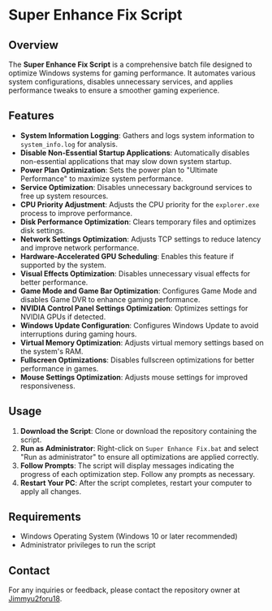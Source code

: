# Super Enhance Fix Script

## Overview

The **Super Enhance Fix Script** is a comprehensive batch file designed to optimize Windows systems for gaming performance. 
It automates various system configurations, disables unnecessary services, and applies performance tweaks to ensure a smoother gaming experience.

## Features

- **System Information Logging**: Gathers and logs system information to `system_info.log` for analysis.
- **Disable Non-Essential Startup Applications**: Automatically disables non-essential applications that may slow down system startup.
- **Power Plan Optimization**: Sets the power plan to "Ultimate Performance" to maximize system performance.
- **Service Optimization**: Disables unnecessary background services to free up system resources.
- **CPU Priority Adjustment**: Adjusts the CPU priority for the `explorer.exe` process to improve performance.
- **Disk Performance Optimization**: Clears temporary files and optimizes disk settings.
- **Network Settings Optimization**: Adjusts TCP settings to reduce latency and improve network performance.
- **Hardware-Accelerated GPU Scheduling**: Enables this feature if supported by the system.
- **Visual Effects Optimization**: Disables unnecessary visual effects for better performance.
- **Game Mode and Game Bar Optimization**: Configures Game Mode and disables Game DVR to enhance gaming performance.
- **NVIDIA Control Panel Settings Optimization**: Optimizes settings for NVIDIA GPUs if detected.
- **Windows Update Configuration**: Configures Windows Update to avoid interruptions during gaming hours.
- **Virtual Memory Optimization**: Adjusts virtual memory settings based on the system's RAM.
- **Fullscreen Optimizations**: Disables fullscreen optimizations for better performance in games.
- **Mouse Settings Optimization**: Adjusts mouse settings for improved responsiveness.

## Usage

1. **Download the Script**: Clone or download the repository containing the script.
2. **Run as Administrator**: Right-click on `Super Enhance Fix.bat` and select "Run as administrator" to ensure all optimizations are applied correctly.
3. **Follow Prompts**: The script will display messages indicating the progress of each optimization step. Follow any prompts as necessary.
4. **Restart Your PC**: After the script completes, restart your computer to apply all changes.

## Requirements

- Windows Operating System (Windows 10 or later recommended)
- Administrator privileges to run the script


## Contact

For any inquiries or feedback, please contact the repository owner at [Jimmyu2foru18](https://github.com/Jimmyu2foru18).
